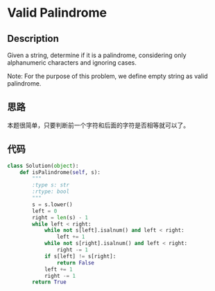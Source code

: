 # Valid Palindrome

## Description

Given a string, determine if it is a palindrome, considering only alphanumeric characters and ignoring cases.

Note: For the purpose of this problem, we define empty string as valid palindrome.

## 思路

本题很简单，只要判断前一个字符和后面的字符是否相等就可以了。

## 代码

``` python
class Solution(object):
    def isPalindrome(self, s):
        """
        :type s: str
        :rtype: bool
        """
        s = s.lower()
        left = 0
        right = len(s) - 1
        while left < right:
            while not s[left].isalnum() and left < right:
                left += 1
            while not s[right].isalnum() and left < right:
                right -= 1
            if s[left] != s[right]:
                return False
            left += 1
            right -= 1
        return True
```